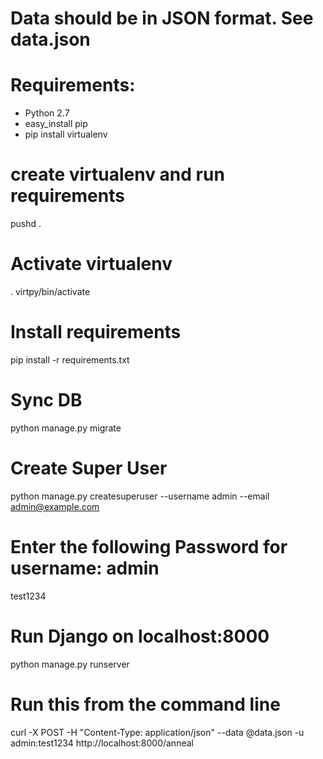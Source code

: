 # Data should be in JSON format. See data.json

# Requirements:
* Python 2.7
* easy_install pip
* pip install virtualenv

# create virtualenv and run requirements
pushd .

# Activate virtualenv
. virtpy/bin/activate

# Install requirements
pip install -r requirements.txt
# Sync DB
python manage.py migrate
# Create Super User
python manage.py createsuperuser --username admin --email admin@example.com

# Enter the following Password for username: admin
test1234

# Run Django on localhost:8000
python manage.py runserver

# Run this from the command line
curl -X POST -H "Content-Type: application/json" --data @data.json -u admin:test1234 http://localhost:8000/anneal
